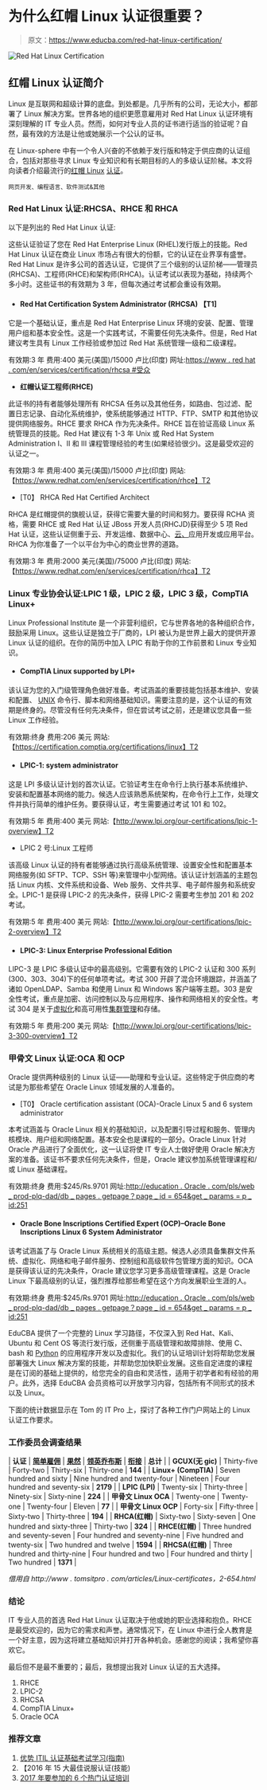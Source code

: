 # 为什么红帽 Linux 认证很重要？

> 原文：<https://www.educba.com/red-hat-linux-certification/>

![Red Hat Linux Certification](img/35f56b846ef98385d200a02cc2628085.png)



## 红帽 Linux 认证简介

Linux 是互联网和超级计算的底盘。到处都是。几乎所有的公司，无论大小，都部署了 Linux 解决方案。世界各地的组织更愿意雇用对 Red Hat Linux 认证环境有深刻理解的 IT 专业人员。然而，如何对专业人员的证书进行适当的验证呢？自然，最有效的方法是让他或她展示一个公认的证书。

在 Linux-sphere 中有一个令人兴奋的不依赖于发行版和特定于供应商的认证组合，包括对那些寻求 Linux 专业知识和有长期目标的人的多级认证阶梯。本文将向读者介绍最流行的[红帽 Linux](https://www.educba.com/course/ultimate-red-hat-linux-training/) [认证](https://www.educba.com/trending-certification-training/)。

<small>网页开发、编程语言、软件测试&其他</small>

### Red Hat Linux 认证:RHCSA、RHCE 和 RHCA

以下是列出的 Red Hat Linux 认证:

这些认证验证了您在 Red Hat Enterprise Linux (RHEL)发行版上的技能。Red Hat Linux 认证在商业 Linux 市场占有很大的份额，它的认证在业界享有盛誉。Red Hat Linux 是许多公司的首选认证，它提供了三个级别的认证阶梯——管理员(RHCSA)、工程师(RHCE)和架构师(RHCA)。认证考试以表现为基础，持续两个多小时。这些证书的有效期为 3 年，但每次通过考试都会重设有效期。

*   #### Red Hat Certification System Administrator (RHCSA) 【T1]

它是一个基础认证，重点是 Red Hat Enterprise Linux 环境的安装、配置、管理用户组和基本安全性。这是一个实践考试，不需要任何先决条件。但是，Red Hat 建议考生具有 Linux 工作经验或参加过 Red Hat 系统管理一级和二级课程。

有效期:3 年
费用:400 美元(美国)/15000 卢比(印度)
网址:[https://www . red hat . com/en/services/certification/rhcsa #受众](https://www.redhat.com/en/services/certification/rhcsa#Audience)

*   **红帽认证工程师(RHCE)**

此证书的持有者能够处理所有 RHCSA 任务以及其他任务，如路由、包过滤、配置日志记录、自动化系统维护，使系统能够通过 HTTP、FTP、SMTP 和其他协议提供网络服务。RHCE 要求 RHCA 作为先决条件。RHCE 旨在验证高级 Linux 系统管理员的技能。Red Hat 建议有 1-3 年 Unix 或 Red Hat System Administration I、II 和 III 课程管理经验的考生(如果经验很少)。这是最受欢迎的认证之一。

有效期:3 年
费用:400 美元(美国)/15000 卢比(印度)
网站:【https://www.redhat.com/en/services/certification/rhce】T2

*   [T0】 RHCA Red Hat Certified Architect

RHCA 是红帽提供的旗舰认证，获得它需要大量的时间和努力。要获得 RCHA 资格，需要 RHCE 或 Red Hat 认证 JBoss 开发人员(RHCJD)获得至少 5 项 Red Hat 认证，这些认证侧重于云、开发运维、数据中心、[云、](https://www.educba.com/course/cloud-computing-for-business-users/)应用开发或应用平台。RHCA 为你准备了一个以平台为中心的商业世界的道路。

有效期:3 年
费用:2000 美元(美国)/75000 卢比(印度)
网站:【https://www.redhat.com/en/services/certification/rhca】T2

### Linux 专业协会认证:LPIC 1 级，LPIC 2 级，LPIC 3 级，CompTIA Linux+

Linux Professional Institute 是一个非营利组织，它与世界各地的各种组织合作，鼓励采用 Linux。这些认证是独立于厂商的，LPI 被认为是世界上最大的提供开源 Linux 认证的组织。在你的简历中加入 LPIC 有助于你的工作前景和 Linux 专业知识。

*   #### CompTIA Linux supported by LPI+

该认证为您的入门级管理角色做好准备。考试涵盖的重要技能包括基本维护、安装和配置、 [UNIX](https://www.educba.com/course/unix-7/) 命令行、脚本和网络基础知识。需要注意的是，这个认证的有效期是终身的。尽管没有任何先决条件，但在尝试考试之前，还是建议您具备一些 Linux 工作经验。

有效期:终身
费用:206 美元
网站:【https://certification.comptia.org/certifications/linux】T2

*   #### LPIC-1: system administrator

这是 LPI 多级认证计划的首次认证。它验证考生在命令行上执行基本系统维护、安装和配置基本网络的能力。候选人应该熟悉系统架构，在命令行上工作，处理文件并执行简单的维护任务。要获得认证，考生需要通过考试 101 和 102。

有效期:5 年
费用:400 美元
网站:【http://www.lpi.org/our-certifications/lpic-1-overview】T2

*   LPIC 2 号:Linux 工程师

该高级 Linux 认证的持有者能够通过执行高级系统管理、设置安全性和配置基本网络服务(如 SFTP、TCP、SSH 等)来管理中小型网络。该认证计划涵盖的主题包括 Linux 内核、文件系统和设备、Web 服务、文件共享、电子邮件服务和系统安全。LPIC-1 是获得 LPIC-2 的先决条件，获得 LPIC-2 需要考生参加 201 和 202 考试。

有效期:5 年
费用:400 美元
网站:【http://www.lpi.org/our-certifications/lpic-2-overview】T2

*   #### LPIC-3: Linux Enterprise Professional Edition

LIPC-3 是 LPIC 多级认证中的最高级别。它需要有效的 LPIC-2 认证和 300 系列(300、303、304)下的任何单项考试。考试 300 开辟了混合环境跟踪，并涵盖了诸如 OpenLDAP、Samba 和使用 Linux 和 Windows 客户端等主题。303 是安全性考试，重点是加密、访问控制以及与应用程序、操作和网络相关的安全性。考试 304 是关于[虚拟化](https://www.educba.com/course/server-virtualization/)和高可用性[集群管理](https://www.educba.com/course/cluster-analysis-course/)和存储。

有效期:5 年
费用:200 美元
网站:【http://www.lpi.org/our-certifications/lpic-3-300-overview】T2

### 甲骨文 Linux 认证:OCA 和 OCP

Oracle 提供两种级别的 Linux 认证——助理和专业认证。这些特定于供应商的考试是为那些希望在 Oracle Linux 领域发展的人准备的。

*   [T0】 Oracle certification assistant (OCA)-Oracle Linux 5 and 6 system administrator

本考试涵盖与 Oracle Linux 相关的基础知识，以及配置引导过程和服务、管理内核模块、用户组和网络配置。基本安全也是课程的一部分。Oracle Linux 针对 Oracle 产品进行了全面优化，这一认证将使 IT 专业人士做好使用 Oracle 解决方案的准备。该证书不要求任何先决条件，但是，Oracle 建议参加系统管理课程和/或 Linux 基础课程。

有效期:终身
费用:$245/Rs.9701
网址:[http://education . Oracle . com/pls/web _ prod-plq-dad/db _ pages . getpage？page _ id = 654&get _ params = p _ id:251](http://education.oracle.com/pls/web_prod-plq-dad/db_pages.getpage?page_id=654&get_params=p_id:251)

*   #### **Oracle Bone Inscriptions Certified Expert (OCP)–Oracle Bone Inscriptions Linux 6 System Administrator**

该考试涵盖了与 Oracle Linux 系统相关的高级主题。候选人必须具备集群文件系统、虚拟化、网络和电子邮件服务、控制组和高级软件包管理方面的知识。OCA 是获得该认证的先决条件，Oracle 建议您学习更多高级管理课程。这是 Oracle Linux 下最高级别的认证，强烈推荐给那些希望在这个方向发展职业生涯的人。

有效期:终身
费用:$245/Rs.9701
网址:[http://education . Oracle . com/pls/web _ prod-plq-dad/db _ pages . getpage？page _ id = 654&get _ params = p _ id:251](http://education.oracle.com/pls/web_prod-plq-dad/db_pages.getpage?page_id=654&get_params=p_id:251)

EduCBA 提供了一个完整的 Linux 学习路径，不仅深入到 Red Hat、Kali、Ubuntu 和 Cent OS 等流行发行版，还侧重于高级管理和故障排除、使用 C、bash 和 [Python](https://www.educba.com/course/video-analytics-using-opencv-python-shells/) 的应用程序开发以及虚拟化。我们的认证培训计划将帮助您发展部署强大 Linux 解决方案的技能，并帮助您加快职业发展。这些自定进度的课程是在订阅的基础上提供的，给您完全的自由和灵活性，适用于初学者和有经验的用户。此外，选择 EduCBA 会员资格可以开放学习内容，包括所有不同形式的技术以及 Linux。

下面的统计数据显示在 Tom 的 IT Pro 上，探讨了各种工作门户网站上的 Linux 认证工作要求。

### 工作委员会调查结果

| **认证** | [**简单雇佣**](http://www.simplyhired.com/) | [**果然**](http://www.indeed.com/) | [**领英乔布斯**](https://www.linkedin.com/jobs/) | [**衔接**](http://linkup.com) | **总计** |
| **GCUX(无 gic)** | Thirty-five | Forty-two | Thirty-six | Thirty-one | **144** |
| **Linux+ (CompTIA)** | Seven hundred and sixty | Nine hundred and twenty-four | Nineteen | Four hundred and seventy-six | **2179** |
| **LPIC (LPI)** | Twenty-six | Thirty-three | Ninety-six | Sixty-nine | **224** |
| **甲骨文 Linux OCA** | Twenty-one | Twenty-one | Twenty-four | Eleven | **77** |
| **甲骨文 Linux OCP** | Forty-six | Fifty-three | Sixty-two | Thirty-three | **194** |
| **RHCA(红帽)** | Sixty-two | Sixty-seven | One hundred and sixty-three | Thirty-two | **324** |
| **RHCE(红帽)** | Three hundred and seventy-seven | Four hundred and seventy-nine | Five hundred and twenty-six | Two hundred and twelve | **1594** |
| **RHCSA(红帽)** | Three hundred and thirty-nine | Four hundred and two | Four hundred and thirty | Two hundred | **1371** |

*借用自 http://www . tomsitpro . com/articles/Linux-certificates，2-654.html*

### 结论

IT 专业人员的首选 Red Hat Linux 认证取决于他或她的职业选择和抱负。RHCE 是最受欢迎的，因为它的需求和声誉。通常情况下，在 Linux 中进行全人教育是一个好主意，因为这将建立基础知识并打开各种机会。感谢您的阅读；我希望你喜欢它。

最后但不是最不重要的；最后，我想提出我对 Linux 认证的五大选择。

1.  RHCE
2.  LPIC-2
3.  RHCSA
4.  CompTIA Linux+
5.  Oracle OCA

### 推荐文章

1.  [优势 ITIL 认证基础考试学习(指南)](https://www.educba.com/itil-certification-study-guide/)
2.  【2016 年 15 大最佳说服认证(技能)
3.  [2017 年要参加的 6 个热门认证培训](https://www.educba.com/trending-certification-training/)





